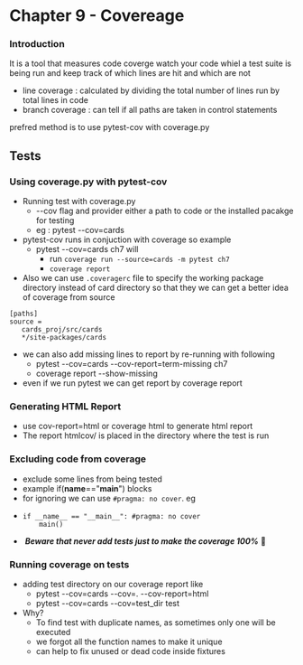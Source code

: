 # Chapter 9 - Covereage

### Introduction

It is a tool that measures code coverge watch your code whiel a test suite is being run and keep track of which lines are hit and which are not

* line coverage : calculated by dividing the total number of lines run by total lines in code
* branch coverage : can tell if all paths are taken in control statements

prefred method is to use pytest-cov with coverage.py

## Tests

### Using coverage.py with pytest-cov

* Running test with coverage.py
  * --cov flag and provider either a path to code or the installed pacakge for testing
  * eg : pytest --cov=cards
* pytest-cov runs in conjuction with coverage so example
  * pytest --cov=cards ch7 will
    * run `coverage run --source=cards -m pytest ch7`
    * `coverage report`
* Also we can use `.coveragerc` file to specify the working package directory instead of card directory so that they we can get a better idea of coverage from source

```
[paths]
source =
   cards_proj/src/cards
   */site-packages/cards
```

* we can also add missing lines to report by re-running with following
  * pytest --cov=cards --cov-report=term-missing ch7
  * coverage report --show-missing
* even if we run pytest we can get report by coverage report

### Generating HTML Report

* use cov-report=html or coverage html to generate html report
* The report htmlcov/ is placed in the directory where the test is run

### Excluding code from coverage

* exclude some lines from being tested
* example if(__name__=="__main__") blocks
* for ignoring we can use `#pragma: no cover`. eg
* ```
  if __name__ == "__main__": #pragma: no cover
      main()
  ```
* ️ ***Beware that never add tests just to make the coverage 100%***  🚀️

### Running coverage on tests

* adding test directory on our coverage report like
  * pytest --cov=cards --cov=. --cov-report=html
  * pytest --cov=cards --cov=test_dir test
* Why?
  * To find test with duplicate names, as sometimes only one will be executed
  * we forgot all the function names to make it unique
  * can help to fix unused or dead code inside fixtures

